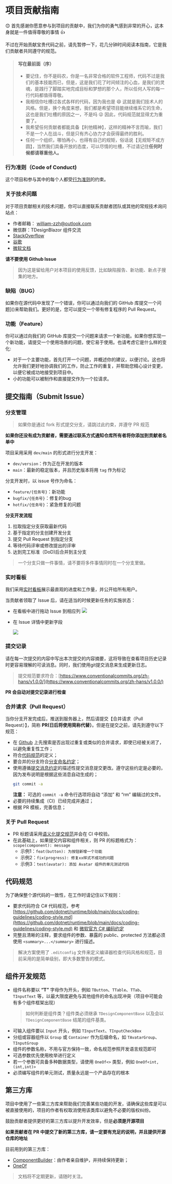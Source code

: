 # 项目贡献指南

:blush: 首先感谢你愿意参与到项目的贡献中，我们为你的勇气感到非常的开心，这本身就是一件值得尊敬的事情 :+1:

不过在开始贡献宝贵代码之前，请先暂停一下，花几分钟时间阅读本指南，它是我们贡献者共同遵守的规范。

> #### 写在最前面（序）
> * 要记住，你不是码农，你是一名非常合格的软件工程师，代码不过是我们的基本技能而已，但是，这是我们花了时间倾注的心血，是我们的灵魂，是践行了脚踏实地完成目标和梦想的那个人，所以任何人写的每一行代码都值得尊敬。
> * 我相信你吐槽过各式各样的代码，因为我也是 :smile: 这就是我们技术人的风格。但是，换个角度来想，我们都是希望项目能继续维系它的生命，这也是我们吐槽的原因之一，不是吗 :stuck_out_tongue_winking_eye: 因此，代码规范就显得尤为重要了。
> * 我希望任何贡献者都能具备【利他精神】，这样的精神不言而喻，我们不是一个人在战斗，但是只有齐心协力才会获得最终的胜利。
> * 任何一个组织，哪怕再小，也得有自己的规矩，俗话说【无规矩不成方圆】，当然我们具备开放的态度，可以尽情的吐槽，不过请记住**任何时候都请尊重他人。**

### 行为准则（Code of Conduct)
这个项目和参与其中的每个人都受[行为准则](CodeOfConduct.md)的约束。

### 关于技术问题
对于项目贡献相关的技术问题，你可以直接联系贡献者团队或其他的常规技术询问站点：

* 作者邮箱： [william-zzh@outlook.com](mailto:william-zzh@outlook.com)
* 微信群：TDesignBlazor 组件交流
* [StackOverflow](http://www.stackoverflow.com)
* [谷歌](http://www.google.com)
* [微软文档](https://learn.microsoft.com/zh-cn/aspnet/core/blazor/)

**请不要使用 Github Issue**

>因为这是留给用户对本项目的使用反馈，比如缺陷报告、新功能、新点子搜集的地方。

### 缺陷（BUG）
如果你在源代码中发现了一个错误，你可以通过向我们的 GitHub 库提交一个问题]()来帮助我们。更好的是，您可以提交一个带有修复程序的 Pull Request。

### 功能（Feature）
你可以通过向我们的 GitHub 库提交一个问题来请求一个新功能。如果你想实现一个新功能，请提交一个使用场景的问题，使它易于使用。也请考虑它是什么样的变化:

* 对于一个主要功能，首先打开一个问题，并概述你的建议，以便讨论。这也将允许我们更好地协调我们的工作，防止工作的重复，并帮助您精心设计变更，以便它被成功地接受到项目中。
* 小的功能可以被制作和直接提交作为一个拉请求。

## 提交指南（Submit Issue）
### 分支管理
> 如果你是通过 fork 形式提交分支，请跳过此约束，并遵守 PR 规范

**如果你还没有成为贡献者，需要通过联系方式通知仓库所有者将你添加到贡献者名单中**

项目采用采用 `dev/main` 的形式进行分支开发：

- `dev/version`：作为正在开发的版本
- `main`：最新的稳定版本，并且历史版本将用 `tag` 作为标记

分支开发时，以 issue 号作为命名：
- `feature/{任务号}`：新功能
- `bugfix/{任务号}`：修复的bug
- `hotfix/{任务号}`：紧急修复的问题


**分支开发流程**
1. 拉取指定分支获取最新代码
2. 基于指定的分支创建开发分支
3. 提交 Pull Request 到指定分支
4. 等待代码评审或修改提出的评审
5. 达到完工标准（DoD)后合并到主分支

> 一个分支只做一件事情，请不要将多件事情同时在一个分支里做。

### 实时看板
我们采用[实时看板](https://github.com/users/tdesign-blazor/projects/4/)展示最直观的进度和工作量，并公开给所有用户。

当贡献者领取了 Issue 后，请在适当的时候更新任务的实施状态：

* 在看板中进行拖动 Issue 到相应列
    ![](./asset/kanban-drag.png)

* 在 Issue 详情中更新字段

    ![](./asset/kanban-update-status.png)

### 提交记录
请在每一次提交的内容中写出本次提交的内容摘要，这将导致在查看项目历史记录时更容易理解的可读消息。同时，我们使用git提交消息来生成更新日志。

> 提交规范要求符合：[https://www.conventionalcommits.org/zh-hans/v1.0.0/](https://www.conventionalcommits.org/zh-hans/v1.0.0/)

**PR 会自动对提交记录进行检查**


### 合并请求（Pull Request）
当你分支开发完成后，推送到服务器上，然后请提交【合并请求（Pull Request）】，简称 **PR(日后将使用简称代替）**。但是在提交之前，请先到遵守以下规范：
* 在 [Github](https://github.com/tdesign-blazor/TDesignBlazor/pulls) 上先搜索是否出现过重复或类似的合并请求，即使已经被关闭了，以避免重复性工作；
* 符合[代码规范](#代码规范)的定义；
* 要合并的分支符合[分支命名约定](#分支管理)；
* 使用遵循[提交消息约定](#提交记录)的描述性提交消息提交更改。遵守这些约定是必要的，因为发布说明是根据这些消息自动生成的；
  ```bash
  git commit -a
  ```
  **注意：** 可选的 `commit -a` 命令行选项将自动 “添加” 和 “rm” 编辑过的文件。
* 必要的持续集成（CI）已经完成并通过；
* 根据 PR 模板，完善信息；

### 关于 Pull Request
* PR 标题请采用[语义化提交规范](https://www.conventionalcommits.org/zh-hans/v1.0.0/)并会在 CI 中校验。
* 在此基础上，如果提交内容和组件相关，则 PR 的标题格式为：`scope(component): message`
    * 示例1：`feat(button): 为按钮新增一个功能`
    * 示例2：`fix(progress): 修复xx样式不成功的问题`
    * 示例3：`test(avatar): 添加 Avatar 组件的单元测试代码`

## 代码规范
为了确保整个源代码的一致性，在工作时请记住以下规则：
* 要求代码符合 C# 代码规范，参考[https://github.com/dotnet/runtime/blob/main/docs/coding-guidelines/coding-style.md](https://github.com/dotnet/runtime/blob/main/docs/coding-guidelines/coding-style.md) 和 [微软官方 C# 编码约定](https://learn.microsoft.com/zh-cn/dotnet/csharp/fundamentals/coding-style/identifier-names)
* 完整且清晰的注释，要求组件的参数、暴露的 public、protected 方法都必须使用 `<summary>...</summary>` 进行描述。

> 解决方案使用了 `.editconfig` 文件来定义编译器检查代码风格和规范，目前采用的是简单级别，即大多数警告的模式。

## 组件开发规范
* 组件名称要以 **“T”** 字母作为开头，例如 `TButton`、`TTable`、`TTab`、`TInputText` 等，以最大限度避免与其他组件的命名出现冲突（项目中可能会有多个组件框架出现）
  > 如何判断是组件类？组件类必须继承 `TDesignComponentBase` 以及会以 `TDesignComponentBase` 结尾的组件基类。
* 可输入组件要以 `Input` 开头，例如 `TInputText`、`TInputCheckBox`
* 分组或容器组件以 `Group` 或 `Container` 作为后缀命名，如 `TAvatarGroup`、`TInputGroup`
* 组件的参数名称，不用与官方保持一致，命名规范参照开发语言规范即可
* 可选参数优先使用枚举进行定义
* 若一个参数可具备多种数据类型，请使用 `OneOf<>` 类型，例如 `OneOf<int, (int,int)>`
* 必须编写组件的单元测试，质量永远是一个产品存在的根本

## 第三方库
项目中使用了一些第三方库来帮助我们完善某些功能的开发，请确保这些库是可以被直接使用的，项目的作者有权取消使用该类库以避免不必要的版权纠纷。

鼓励贡献者提供更好的第三方库以提升开发效率，但是**必须是开源项目**

**如果贡献者在 PR 中提交了新的第三方库，请一定要有充足的说明，并且提供开源仓库的地址**

目前用到的第三方库：
* [ComponentBuilder](https://github.com/AchievedOwner/ComponentBuilder)：由作者亲自维护，并持续保持更新；
* [OneOf](https://github.com/mcintyre321/OneOf)

> 文档将不定期更新，请随时关注。